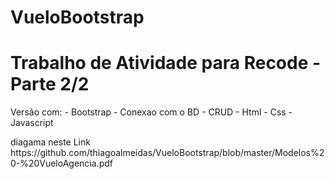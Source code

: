 # VueloBootstrap
<h1>Trabalho de Atividade para Recode - Parte 2/2</h1>
<p>Versão com:
  - Bootstrap
  - Conexao com o BD 
  - CRUD
  - Html
  - Css
  - Javascript
</p>
diagama neste Link
https://github.com/thiagoalmeidas/VueloBootstrap/blob/master/Modelos%20-%20VueloAgencia.pdf

